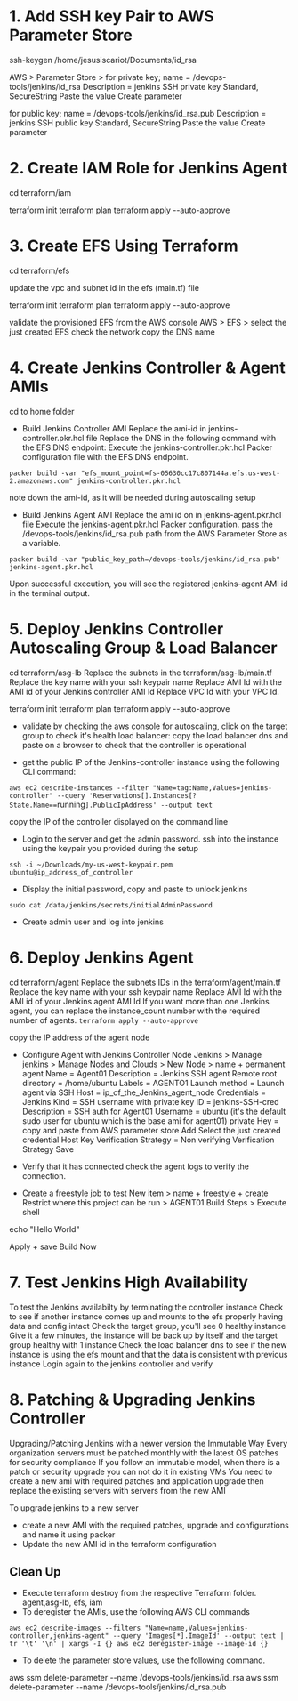 
# 1. Add SSH key Pair to AWS Parameter Store
ssh-keygen /home/jesusiscariot/Documents/id_rsa

AWS > Parameter Store > 
for private key;
name = /devops-tools/jenkins/id_rsa
Description = jenkins SSH private key
Standard, SecureString
Paste the value
Create parameter

for public key;
name = /devops-tools/jenkins/id_rsa.pub
Description = jenkins SSH public key
Standard, SecureString
Paste the value
Create parameter

# 2. Create IAM Role for Jenkins Agent
cd terraform/iam

terraform init
terraform plan
terraform apply --auto-approve

# 3. Create EFS Using Terraform
cd terraform/efs

update the vpc and subnet id in the efs (main.tf) file

terraform init
terraform plan
terraform apply --auto-approve

validate the provisioned EFS from the AWS console
AWS > EFS > select the just created EFS 
check the network
copy the DNS name

# 4. Create Jenkins Controller & Agent AMIs
cd to home folder

- Build Jenkins Controller AMI
Replace the ami-id in jenkins-controller.pkr.hcl file
Replace the DNS in the following command with the EFS DNS endpoint:
Execute the jenkins-controller.pkr.hcl Packer configuration file with the EFS DNS endpoint. 

`packer build -var "efs_mount_point=fs-05630cc17c807144a.efs.us-west-2.amazonaws.com" jenkins-controller.pkr.hcl`

note down the ami-id, as it will be needed during autoscaling setup

- Build Jenkins Agent AMI
Replace the ami id on in jenkins-agent.pkr.hcl file
Execute the jenkins-agent.pkr.hcl Packer configuration.
pass the /devops-tools/jenkins/id_rsa.pub path from the AWS Parameter Store as a variable.

`packer build -var "public_key_path=/devops-tools/jenkins/id_rsa.pub" jenkins-agent.pkr.hcl`

Upon successful execution, you will see the registered jenkins-agent AMI id in the terminal output.

# 5. Deploy Jenkins Controller Autoscaling Group & Load Balancer
cd terraform/asg-lb
Replace the subnets in the terraform/asg-lb/main.tf
Replace the key name with your ssh keypair name
Replace AMI Id with the AMI id of your Jenkins controller AMI Id
Replace VPC Id with your VPC Id.

terraform init
terraform plan 
terraform apply --auto-approve

- validate by checking the aws console for
autoscaling, click on the target group to check it's health
load balancer: copy the load balancer dns and paste on a browser to check that the controller is operational


- get the public IP of the Jenkins-controller instance using the following CLI command:

`aws ec2 describe-instances --filter "Name=tag:Name,Values=jenkins-controller" --query 'Reservations[].Instances[?State.Name==`running`].PublicIpAddress' --output text`

copy the IP of the controller displayed on the command line


- Login to the server and get the admin password.
ssh into the instance using the keypair you provided during the setup

`ssh -i ~/Downloads/my-us-west-keypair.pem ubuntu@ip_address_of_controller`

- Display the initial password, copy and paste to unlock jenkins

`sudo cat /data/jenkins/secrets/initialAdminPassword`

- Create admin user and log into jenkins


# 6. Deploy Jenkins Agent
cd terraform/agent
Replace the subnets IDs in the terraform/agent/main.tf
Replace the key name with your ssh keypair name
Replace AMI Id with the AMI id of your Jenkins agent AMI Id
If you want more than one Jenkins agent, you can replace the instance_count number with the required number of agents.
 `terraform apply --auto-approve`


copy the IP address of the agent node

- Configure Agent with Jenkins Controller Node 
Jenkins > Manage jenkins > Manage Nodes and Clouds > New Node > name + permanent agent
Name = Agent01
Description = Jenkins SSH agent
Remote root directory = /home/ubuntu
Labels = AGENTO1
Launch method = Launch agent via SSH
Host = ip_of_the_Jenkins_agent_node
Credentials = Jenkins
    Kind = SSH username with private key
    ID = jenkins-SSH-cred
    Description = SSH auth for Agent01
    Username = ubuntu (it's the default sudo user for ubuntu which is the base ami for agent01)
    private Hey = copy and paste from AWS parameter store
    Add
Select the just created credential
Host Key Verification Strategy = Non verifying Verification Strategy
Save

- Verify that it has connected
check the agent logs to verify the connection.

- Create a freestyle job to test
New item > name + freestyle + create
Restrict where this project can be run > AGENT01
Build Steps > Execute shell

echo "Hello World"

Apply + save
Build Now

# 7.  Test Jenkins High Availability
To test the Jenkins availabilty by terminating the controller instance
Check to see if another instance comes up and mounts to the efs properly having data and config intact
Check the target group, you'll see 0 healthy instance
Give it a few minutes, the instance will be back up by itself and the target group healthy with 1 instance 
Check the load balancer dns to see if the new instance is using the efs mount and that the data is consistent with previous instance
Login again to the jenkins controller and verify

# 8.  Patching & Upgrading Jenkins Controller
Upgrading/Patching Jenkins with a newer version the Immutable Way
 Every organization servers must be patched monthly with the latest OS patches for security compliance
 If you follow an immutable model, when there is a patch or security upgrade you can not do it in existing VMs
 You need to create a new ami with required patches and application upgrade then replace the existing servers with servers from the new AMI

To upgrade jenkins to a new server
- create a new AMI with the required patches, upgrade and configurations and name it using packer
- Update the new AMI id in the terraform configuration







##  Clean Up
- Execute terraform destroy from the respective Terraform folder.
agent,asg-lb, efs, iam
- To deregister the AMIs, use the following AWS CLI commands

`aws ec2 describe-images --filters "Name=name,Values=jenkins-controller,jenkins-agent" --query 'Images[*].ImageId' --output text | tr '\t' '\n' | xargs -I {} aws ec2 deregister-image --image-id {}`

- To delete the parameter store values, use the following command.

aws ssm delete-parameter --name /devops-tools/jenkins/id_rsa
aws ssm delete-parameter --name /devops-tools/jenkins/id_rsa.pub
